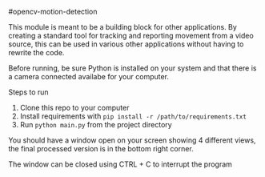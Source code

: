 ﻿#opencv-motion-detection

This module is meant to be a building block for other applications. By creating a standard tool for tracking and reporting movement from a video source, this can be used in various other applications without having to rewrite the code. 

Before running, be sure Python is installed on your system and that there is a camera connected availabe for your computer. 

Steps to run 
1. Clone this repo to your computer
2. Install requirements with `pip install -r /path/to/requirements.txt`
3. Run `python main.py` from the project directory

You should have a window open on your screen showing 4 different views, the final processed version is in the bottom right corner. 

The window can be closed using CTRL + C to interrupt the program
